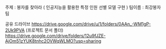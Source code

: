 
주제 : 봉자를 찾아라 ( 인공지능을 활용한 특정 인원 선별 모델 구현 )
팀이름 : 최강봉자 팀

공유 드라이브
https://drive.google.com/drive/u/1/folders/0AAn_-WM1gP-2Uk9PVA
(프로젝트 문서 폴더)
https://drive.google.com/drive/folders/12u9fJZE-AjOm51zYUK8tnhc2OVWqWLMO?usp=sharing 
